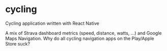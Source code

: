 # cycling
Cycling application written with React Native

A mix of Strava dashboard metrics (speed, distance, watts, ...) and Google Maps Navigation.
Why do all cycling navigation apps on the Play/Apple Store suck?
